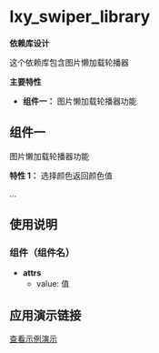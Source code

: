 # lxy_swiper_library

**依赖库设计**

这个依赖库包含图片懒加载轮播器

**主要特性**

- **组件一：** 图片懒加载轮播器功能

## 组件一
图片懒加载轮播器功能

**特性 1：**  选择颜色返回颜色值


...

## 使用说明

### 组件（组件名）

- **attrs**
  - value: 值




## 应用演示链接

[查看示例演示](示例演示链接)
